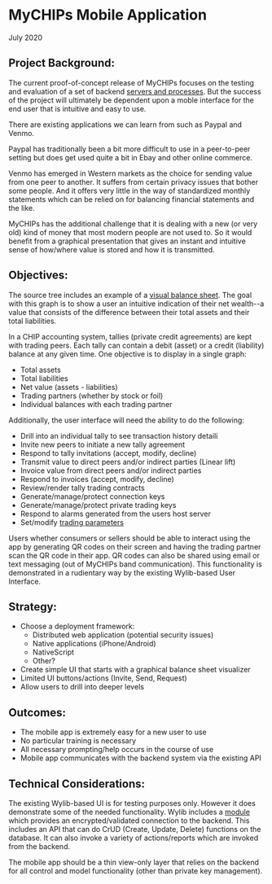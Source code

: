 # MyCHIPs Mobile Application
July 2020

## Project Background:
The current proof-of-concept release of MyCHIPs focuses on the testing and
evaluation of a set of backend [servers and processes](/doc/Scaling.odg).
But the success of the project will ultimately be dependent upon a moble 
interface for the end user that is intuitive and easy to use.

There are existing applications we can learn from such as Paypal and Venmo.

Paypal has traditionally been a bit more difficult to use in a peer-to-peer
setting but does get used quite a bit in Ebay and other online commerce.

Venmo has emerged in Western markets as the choice for sending value from one
peer to another.  It suffers from certain privacy issues that bother some
people.  And it offers very little in the way of standardized monthly statements
which can be relied on for balancing financial statements and the like.

MyCHIPs has the additional challenge that it is dealing with a new (or very old)
kind of money that most modern people are not used to.  So it would benefit from
a graphical presentation that gives an instant and intuitive sense of how/where
value is stored and how it is transmitted.

## Objectives:
The source tree includes an example of a [visual balance sheet](/doc/VisualBS.jpg).
The goal with this graph is to show a user an intuitive indication of their net
wealth--a value that consists of the difference between their total assets and
their total liabilities.

In a CHIP accounting system, tallies (private credit agreements) are kept with
trading peers.  Each tally can contain a debit (asset) or a credit (liability)
balance at any given time.  One objective is to display in a single graph:
- Total assets
- Total liabilities
- Net value (assets - liabilities)
- Trading partners (whether by stock or foil)
- Individual balances with each trading partner

Additionally, the user interface will need the ability to do the following:
- Drill into an individual tally to see transaction history detaili
- Invite new peers to initiate a new tally agreement
- Respond to tally invitations (accept, modify, decline)
- Transmit value to direct peers and/or indirect parties (Linear lift)
- Invoice value from direct peers and/or indirect parties
- Respond to invoices (accept, modify, decline)
- Review/render tally trading contracts
- Generate/manage/protect connection keys
- Generate/manage/protect private trading keys
- Respond to alarms generated from the users host server
- Set/modify [trading parameters](/doc/Tallies)

Users whether consumers or sellers should be able to interact using the app
by generating QR codes on their screen and having the trading partner scan the
QR code in their app.  QR codes can also be shared using email or text 
messaging (out of MyCHIPs band communication).  This functionality is 
demonstrated in a rudientary way by the existing Wylib-based User Interface.

## Strategy:
- Choose a deployment framework:
  - Distributed web application (potential security issues)
  - Native applications (iPhone/Android)
  - NativeScript
  - Other?
- Create simple UI that starts with a graphical balance sheet visualizer
- Limited UI buttons/actions (Invite, Send, Request)
- Allow users to drill into deeper levels

## Outcomes:
- The mobile app is extremely easy for a new user to use
- No particular training is necessary
- All necessary prompting/help occurs in the course of use
- Mobile app communicates with the backend system via the existing API

## Technical Considerations:
The existing Wylib-based UI is for testing purposes only.  However it does
demonstrate some of the needed functionality.  Wylib includes a 
[module](http://github.com/gotchoices/wylib/src/wyseman.js) which provides
an encrypted/validated connection to the backend.  This includes an API that
can do CrUD (Create, Update, Delete) functions on the database.  It can also
invoke a variety of actions/reports which are invoked from the backend.

The mobile app should be a thin view-only layer that relies on the backend
for all control and model functionality (other than private key management).
